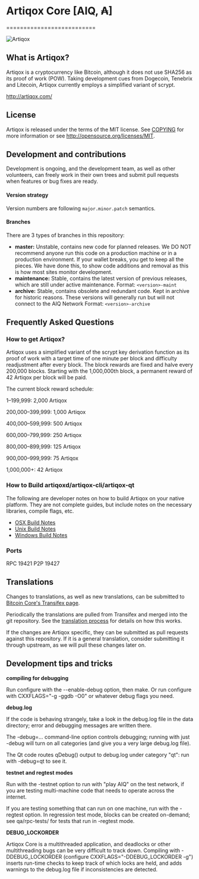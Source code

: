 # Artiqox Core [AIQ, ₳]
==========================

![Artiqox](https://avatars2.githubusercontent.com/u/37213767?s=250&v=4)

## What is Artiqox?
Artiqox is a cryptocurrency like Bitcoin, although it does not use SHA256 as its proof of work (POW). Taking development cues from Dogecoin, Tenebrix and Litecoin, Artiqox currently employs a simplified variant of scrypt.

http://artiqox.com/

## License
Artiqox is released under the terms of the MIT license. See [COPYING](COPYING)
for more information or see http://opensource.org/licenses/MIT.

## Development and contributions
Development is ongoing, and the development team, as well as other volunteers, can freely work in their own trees and submit pull requests when features or bug fixes are ready.

#### Version strategy
Version numbers are following ```major.minor.patch``` semantics.

#### Branches
There are 3 types of branches in this repository:

- **master:** Unstable, contains new code for planned releases.  We DO NOT recommend anyone run this code on a production machine or in a production environment.  If your wallet breaks, you get to keep all the pieces.  We have done this, to show code additions and removal as this is how most sites monitor development.
- **maintenance:** Stable, contains the latest version of previous releases, which are still under active maintenance. Format: ```<version>-maint```
- **archive:** Stable, contains obsolete and redundant code.  Kept in archive for historic reasons.  These versions will generally run but will not connect to the AIQ Network Format: ```<version>-archive```

## Frequently Asked Questions

### How to get Artiqox?
Artiqox uses a simplified variant of the scrypt key derivation function as its proof of work with a target time of one minute per block and difficulty readjustment after every block. The block rewards are fixed and halve every 200,000 blocks. Starting with the 1,000,000th block, a permanent reward of 42 Artiqox per block will be paid. 

The current block reward schedule:

1–199,999: 2,000 Artiqox 

200,000–399,999: 1,000 Artiqox

400,000–599,999: 500 Artiqox

600,000–799,999: 250 Artiqox

800,000–899,999: 125 Artiqox

900,000–999,999: 75 Artiqox

1,000,000+: 42 Artiqox

### How to Build artiqoxd/artiqox-cli/artiqox-qt

  The following are developer notes on how to build Artiqox on your native platform. They are not complete guides, but include notes on the necessary libraries, compile flags, etc.

  - [OSX Build Notes](doc/build-osx.md)
  - [Unix Build Notes](doc/build-unix.md)
  - [Windows Build Notes](doc/build-msw.md)

### Ports
RPC 19421
P2P 19427

Translations
------------

Changes to translations, as well as new translations, can be submitted to
[Bitcoin Core's Transifex page](https://www.transifex.com/projects/p/bitcoin/).

Periodically the translations are pulled from Transifex and merged into the git repository. See the
[translation process](doc/translation_process.md) for details on how this works.

If the changes are Artiqox specific, they can be submitted as pull requests against this repository.
If it is a general translation, consider submitting it through upstream, as we will pull these changes later on.

Development tips and tricks
---------------------------

**compiling for debugging**

Run configure with the --enable-debug option, then make. Or run configure with
CXXFLAGS="-g -ggdb -O0" or whatever debug flags you need.

**debug.log**

If the code is behaving strangely, take a look in the debug.log file in the data directory;
error and debugging messages are written there.

The -debug=... command-line option controls debugging; running with just -debug will turn
on all categories (and give you a very large debug.log file).

The Qt code routes qDebug() output to debug.log under category "qt": run with -debug=qt
to see it.

**testnet and regtest modes**

Run with the -testnet option to run with "play AIQ" on the test network, if you
are testing multi-machine code that needs to operate across the internet.

If you are testing something that can run on one machine, run with the -regtest option.
In regression test mode, blocks can be created on-demand; see qa/rpc-tests/ for tests
that run in -regtest mode.

**DEBUG_LOCKORDER**

Artiqox Core is a multithreaded application, and deadlocks or other multithreading bugs
can be very difficult to track down. Compiling with -DDEBUG_LOCKORDER (configure
CXXFLAGS="-DDEBUG_LOCKORDER -g") inserts run-time checks to keep track of which locks
are held, and adds warnings to the debug.log file if inconsistencies are detected.
